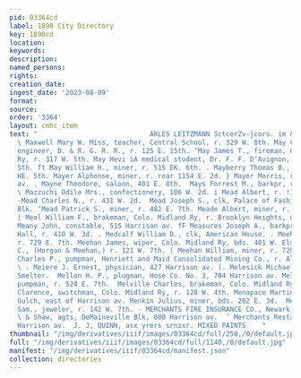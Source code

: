```yaml
---
pid: 03364cd
label: 1890 City Directory
key: 1890cd
location: 
keywords: 
description: 
named_persons: 
rights: 
creation_date: 
ingest_date: '2023-08-09'
format: 
source: 
order: '3364'
layout: cmhc_item
text: "                            ARLES LEITZMANN SctcerZv-jcors. im & Ghesternt
  \ Maxwell Mary W. Miss, teacher, Central School, r. 329 W. 8th. May Clarence M.,
  engineer, D. & R. G. R. R., r. 125 E. 15th. ‘May James T., fireman, Colo. Midland
  Ry, r. 317 W. 5th. May Hevi iA medical student, Dr. F. F. D’Avignon, r. 144 te »
  Sth. ft May William H., miner, r. 515 EK. 6th. . Mayberry Thomas B., miner, r. 827
  HE. 5th. Mayer Alphonse, miner, r. rear 1154 E. 2d. } Mayer Morris, r. 15, 501 Harrison
  av. . Mayne Theodore, saloon, 401 E. 8th.  Mays Forrest M., barkpr, r. 119 E. 2d.
  \ Mazzuchi Odile Mrs., confectionery, 106 W. 2d. i Mead Albert, r. !10 W. Chestnut.
  -Mead Charles N., r. 431 W. 2d.  Mead Joseph S., clk, Palace of Fashion, r. Callaway
  Blk. ‘Mead Patrick S., miner, r. 482 E. 7th. Meade Albert, miner, r. 117 E. 3d.
  | Meal William F., brakeman, Colo. Midland Ry, r. Brooklyn Heights, opp. Pine. k
  Meany John, constable, 515 Harrison av. fF Measures Joseph A., barkpr, Pioneer Billiard
  Hall, r. 410 W. 3d. . Medcalf William D., clk, American House. . Meehan Hugh, miner,
  r. 729 E. 7th. Meehan James, wiper, Colo. Midland Ry, bds. 401 W. Elm. Meehan John
  C., (Horgan & Meehan,) r. 121 W. 7th. | Meehan William, miner, r. 729 E. 7th. Mehlman
  Charles P., pumpman, Henriett and Maid Consolidated Mining Co., r. Alder, cor. 18th.
  \ . Meiere J. Ernest, physician, 427 Harrison av. |. Melesick Michael, lab, American
  Smelter.  Mellon H. P., plugman, Hose Co. No. 3, 704 Harrison av. Melville Allen,
  pumpman, r. 524 E. 7th.  Melville Charles, brakeman, Colo. Midland Ry.  Melville
  Clarence, switchman, Colo. Midland Ry, r. 128 W. 4th. Menapace Martin, lab, r. California
  Gulch, east of Harrison av. Menkin Julius, miner, bds. 202 E. 3d.  Menschwander
  Sam., jeweler, r. 142 W. 7th. - MERCHANTS FIRE INSURANCE CO., Newark,aW. J., Stickley
  \ & Shaw, agts, DeMaineville Blk, 600 Harrison av.  ’ Merchants Restaurant, 215
  Harrison av.  J. J, QUINN, asx yrers srnzxr. MIXED PAINTS    "
thumbnail: "/img/derivatives/iiif/images/03364cd/full/250,/0/default.jpg"
full: "/img/derivatives/iiif/images/03364cd/full/1140,/0/default.jpg"
manifest: "/img/derivatives/iiif/03364cd/manifest.json"
collection: directories
---
```

